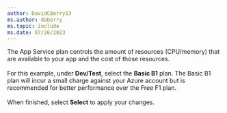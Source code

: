 ```yaml
---
author: DavidCBerry13
ms.author: daberry
ms.topic: include
ms.date: 07/26/2023
---
```

The App Service plan controls the amount of resources (CPU/memory) that are available to your app and the cost of those resources.<br>
<br>
For this example, under **Dev/Test**, select the **Basic B1** plan.  The Basic B1 plan will incur a small charge against your Azure account but is recommended for better performance over the Free F1 plan.<br>
<br>
When finished, select **Select** to apply your changes.